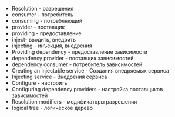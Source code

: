 - Resolution - разрешения
- consumer - потребитель
- consuming - потребляющий
- provider - поставщик
- providing - предоставление
- inject- вводить, внедрить
- injecting - инъекция, внедрения
- Providing dependency - предоставление зависимости
- dependency provider - поставщик зависимостей
- dependency consumer - потребитель зависимостей
- Creating an injectable service - Создания внедряемых сервиса
- Injecting service - Внедрения сервиса
- Configure - настроить
- Configuring dependency providers - настройка поставщиков зависимостей
- Resolution modifiers - модификаторы разрешения
- logical tree - логическое дерево

